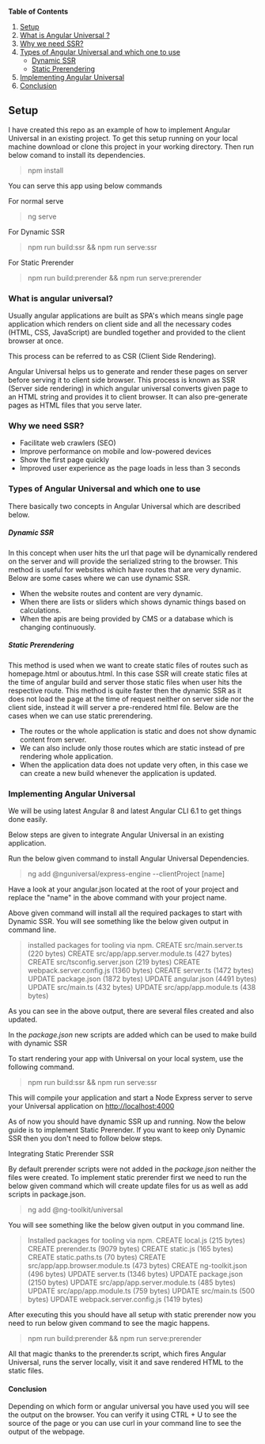 **Table of Contents**

1. [Setup](https://github.com/keshavkhatri/angular8-with-ssr#setup "Setup")
2. [What is Angular Universal ?](https://github.com/keshavkhatri/angular8-with-ssr#what-is-angular-universal)
3. [Why we need SSR?](https://github.com/keshavkhatri/angular8-with-ssr#why-we-need-ssr)
4. [Types of Angular Universal and which one to use](https://github.com/keshavkhatri/angular8-with-ssr#types-of-angular-universal-and-which-one-to-use)
	- [Dynamic SSR](https://github.com/keshavkhatri/angular8-with-ssr#dynamic-ssr)
	- [Static Prerendering](https://github.com/keshavkhatri/angular8-with-ssr#static-prerendering)
5. [Implementing Angular Universal](https://github.com/keshavkhatri/angular8-with-ssr#implementing-angular-universal)
6. [Conclusion](https://github.com/keshavkhatri/angular8-with-ssr#conclusion)


## Setup

I have created this repo as an example of how to implement Angular Universal in an existing project.
To get this setup running on your local machine download or clone this project in your working directory.
Then run below comand to install its dependencies.

> npm install

You can serve this app using below commands

For normal serve
> ng serve

For Dynamic SSR
> npm run build:ssr && npm run serve:ssr

For Static Prerender
> npm run build:prerender && npm run serve:prerender

### What is angular universal?

Usually angular applications are built as SPA&#39;s which means single page application which renders on client side and all the necessary codes (HTML, CSS, JavaScript) are bundled together and provided to the client browser at once.

This process can be referred to as CSR (Client Side Rendering).

Angular Universal helps us to generate and render these pages on server before serving it to client side browser. This process is known as SSR (Server side rendering) in which angular universal converts given page to an HTML string and provides it to client browser. It can also pre-generate pages as HTML files that you serve later.

### Why we need SSR?

- Facilitate web crawlers (SEO)
- Improve performance on mobile and low-powered devices
- Show the first page quickly
- Improved user experience as the page loads in less than 3 seconds


### Types of Angular Universal and which one to use

There basically two concepts in Angular Universal which are described below.

##### Dynamic SSR

In this concept when user hits the url that page will be dynamically rendered on the server and will provide the serialized string to the browser. This method is useful for websites which have routes that are very dynamic. Below are some cases where we can use dynamic SSR.

- When the website routes and content are very dynamic.
- When there are lists or sliders which shows dynamic things based on calculations.
- When the apis are being provided by CMS or a database which is changing continuously.

##### Static Prerendering

This method is used when we want to create static files of routes such as homepage.html or aboutus.html. In this case SSR will create static files at the time of angular build and server those static files when user hits the respective route. This method is quite faster then the dynamic SSR as it does not load the page at the time of request neither on server side nor the client side, instead it will server a pre-rendered html file. Below are the cases when we can use static prerendering.

- The routes or the whole application is static and does not show dynamic content from server.
- We can also include only those routes which are static instead of pre rendering whole application.
- When the application data does not update very often, in this case we can create a new build whenever the application is updated.



### Implementing Angular Universal

We will be using latest Angular 8 and latest Angular CLI 6.1 to get things done easily.

Below steps are given to integrate Angular Universal in an existing application.

Run the below given command to install Angular Universal Dependencies.

> ng add @nguniversal/express-engine --clientProject [name]

Have a look at your angular.json located at the root of your project and replace the &quot;name&quot; in the above command with your project name.

Above given command will install all the required packages to start with Dynamic SSR. You will see something like the below given output in command line.

> installed packages for tooling via npm.
CREATE src/main.server.ts (220 bytes)
CREATE src/app/app.server.module.ts (427 bytes)
CREATE src/tsconfig.server.json (219 bytes)
CREATE webpack.server.config.js (1360 bytes)
CREATE server.ts (1472 bytes)
UPDATE package.json (1872 bytes)
UPDATE angular.json (4491 bytes)
UPDATE src/main.ts (432 bytes)
UPDATE src/app/app.module.ts (438 bytes)

As you can see in the above output, there are several files created and also updated.

In the _package.json_ new scripts are added which can be used to make build with dynamic SSR

To start rendering your app with Universal on your local system, use the following command.

> npm run build:ssr &amp;&amp; npm run serve:ssr

This will compile your application and start a Node Express server to serve your Universal application on [http://localhost:4000](http://localhost:4000)

As of now you should have dynamic SSR up and running. Now the below guide is to implement Static Prerender. If you want to keep only Dynamic SSR then you don&#39;t need to follow below steps.

Integrating Static Prerender SSR

By default prerender scripts were not added in the _package.json_ neither the files were created. To implement static prerender first we need to run the below given command which will create update files for us as well as add scripts in package.json.

> ng add @ng-toolkit/universal

You will see something like the below given output in you command line.

> Installed packages for tooling via npm.
CREATE local.js (215 bytes)
CREATE prerender.ts (9079 bytes)
CREATE static.js (165 bytes)
CREATE static.paths.ts (70 bytes)
CREATE src/app/app.browser.module.ts (473 bytes)
CREATE ng-toolkit.json (496 bytes)
UPDATE server.ts (1346 bytes)
UPDATE package.json (2150 bytes)
UPDATE src/app/app.server.module.ts (485 bytes)
UPDATE src/app/app.module.ts (759 bytes)
UPDATE src/main.ts (500 bytes)
UPDATE webpack.server.config.js (1419 bytes)

After executing this you should have all setup with static prerender now you need to run below given command to see the magic happens.

> npm run build:prerender &amp;&amp; npm run serve:prerender

All that magic thanks to the prerender.ts script, which fires Angular Universal, runs the server locally, visit it and save rendered HTML to the static files.

#### Conclusion

Depending on which form or angular universal you have used you will see the output on the browser. You can verify it using CTRL + U to see the source of the page or you can use curl in your command line to see the output of the webpage.
